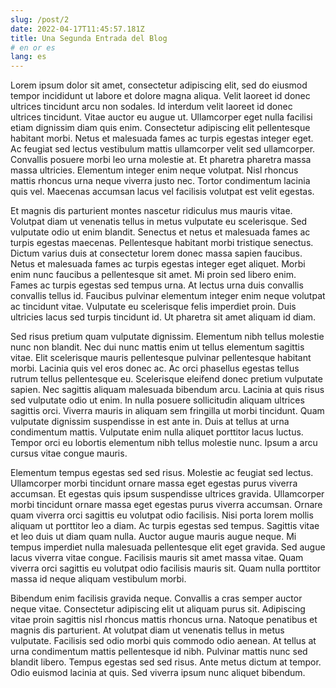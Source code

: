 ```yaml
---
slug: /post/2
date: 2022-04-17T11:45:57.181Z
title: Una Segunda Entrada del Blog
# en or es
lang: es
---
```

Lorem ipsum dolor sit amet, consectetur adipiscing elit, sed do eiusmod tempor incididunt ut labore et dolore magna aliqua. Velit laoreet id donec ultrices tincidunt arcu non sodales. Id interdum velit laoreet id donec ultrices tincidunt. Vitae auctor eu augue ut. Ullamcorper eget nulla facilisi etiam dignissim diam quis enim. Consectetur adipiscing elit pellentesque habitant morbi. Netus et malesuada fames ac turpis egestas integer eget. Ac feugiat sed lectus vestibulum mattis ullamcorper velit sed ullamcorper. Convallis posuere morbi leo urna molestie at. Et pharetra pharetra massa massa ultricies. Elementum integer enim neque volutpat. Nisl rhoncus mattis rhoncus urna neque viverra justo nec. Tortor condimentum lacinia quis vel. Maecenas accumsan lacus vel facilisis volutpat est velit egestas.

Et magnis dis parturient montes nascetur ridiculus mus mauris vitae. Volutpat diam ut venenatis tellus in metus vulputate eu scelerisque. Sed vulputate odio ut enim blandit. Senectus et netus et malesuada fames ac turpis egestas maecenas. Pellentesque habitant morbi tristique senectus. Dictum varius duis at consectetur lorem donec massa sapien faucibus. Netus et malesuada fames ac turpis egestas integer eget aliquet. Morbi enim nunc faucibus a pellentesque sit amet. Mi proin sed libero enim. Fames ac turpis egestas sed tempus urna. At lectus urna duis convallis convallis tellus id. Faucibus pulvinar elementum integer enim neque volutpat ac tincidunt vitae. Vulputate eu scelerisque felis imperdiet proin. Duis ultricies lacus sed turpis tincidunt id. Ut pharetra sit amet aliquam id diam.

Sed risus pretium quam vulputate dignissim. Elementum nibh tellus molestie nunc non blandit. Nec dui nunc mattis enim ut tellus elementum sagittis vitae. Elit scelerisque mauris pellentesque pulvinar pellentesque habitant morbi. Lacinia quis vel eros donec ac. Ac orci phasellus egestas tellus rutrum tellus pellentesque eu. Scelerisque eleifend donec pretium vulputate sapien. Nec sagittis aliquam malesuada bibendum arcu. Lacinia at quis risus sed vulputate odio ut enim. In nulla posuere sollicitudin aliquam ultrices sagittis orci. Viverra mauris in aliquam sem fringilla ut morbi tincidunt. Quam vulputate dignissim suspendisse in est ante in. Duis at tellus at urna condimentum mattis. Vulputate enim nulla aliquet porttitor lacus luctus. Tempor orci eu lobortis elementum nibh tellus molestie nunc. Ipsum a arcu cursus vitae congue mauris.

Elementum tempus egestas sed sed risus. Molestie ac feugiat sed lectus. Ullamcorper morbi tincidunt ornare massa eget egestas purus viverra accumsan. Et egestas quis ipsum suspendisse ultrices gravida. Ullamcorper morbi tincidunt ornare massa eget egestas purus viverra accumsan. Ornare quam viverra orci sagittis eu volutpat odio facilisis. Nisi porta lorem mollis aliquam ut porttitor leo a diam. Ac turpis egestas sed tempus. Sagittis vitae et leo duis ut diam quam nulla. Auctor augue mauris augue neque. Mi tempus imperdiet nulla malesuada pellentesque elit eget gravida. Sed augue lacus viverra vitae congue. Facilisis mauris sit amet massa vitae. Quam viverra orci sagittis eu volutpat odio facilisis mauris sit. Quam nulla porttitor massa id neque aliquam vestibulum morbi.

Bibendum enim facilisis gravida neque. Convallis a cras semper auctor neque vitae. Consectetur adipiscing elit ut aliquam purus sit. Adipiscing vitae proin sagittis nisl rhoncus mattis rhoncus urna. Natoque penatibus et magnis dis parturient. At volutpat diam ut venenatis tellus in metus vulputate. Facilisis sed odio morbi quis commodo odio aenean. At tellus at urna condimentum mattis pellentesque id nibh. Pulvinar mattis nunc sed blandit libero. Tempus egestas sed sed risus. Ante metus dictum at tempor. Odio euismod lacinia at quis. Sed viverra ipsum nunc aliquet bibendum.